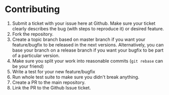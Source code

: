 # Contributing

1. Submit a ticket with your issue here at Github. Make sure your ticket clearly describes the bug (with steps to reproduce it) or desired feature.
1. Fork the repository.
1. Create a topic branch based on master branch if you want your feature/bugfix to be released in the next versions. Alternatively, you can base your branch on
a release branch if you want your bugfix to be part of a particular version.
1. Make sure you split your work into reasonable commits (`git rebase` can be your friend)
1. Write a test for your new feature/bugfix
1. Run whole test suite to make sure you didn't break anything.
1. Create a PR to the main repository.
1. Link the PR to the Github Issue ticket.
